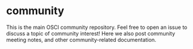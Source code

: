 # community
This is the main OSCI community repository. Feel free to open an issue to discuss a topic of community interest! Here we also post community meeting notes, and other community-related documentation.
